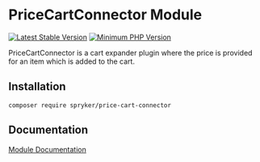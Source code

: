 # PriceCartConnector Module
[![Latest Stable Version](https://poser.pugx.org/spryker/price-cart-connector/v/stable.svg)](https://packagist.org/packages/spryker/price-cart-connector)
[![Minimum PHP Version](https://img.shields.io/badge/php-%3E%3D%207.4-8892BF.svg)](https://php.net/)

PriceCartConnector is a cart expander plugin where the price is provided for an item which is added to the cart.

## Installation

```
composer require spryker/price-cart-connector
```

## Documentation

[Module Documentation](https://docs.spryker.com)
